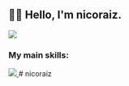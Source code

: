 ﻿## 👋🏻 Hello, I'm nicoraiz.

<a href="https://github-readme-stats.vercel.app/api?username=nicoraiz&show_icons=true&theme=dark#gh-dark-mode-only" target="_blank">
  <img src="https://github-readme-stats.vercel.app/api?username=nicoraiz&show_icons=true&theme=dark#gh-dark-mode-only" />
</a>


### My main skills:
<a href="https://skillicons.dev">
  <img src="https://skillicons.dev/icons?i=js,python,nextjs,html,css" />
</a>
# nicoraiz
